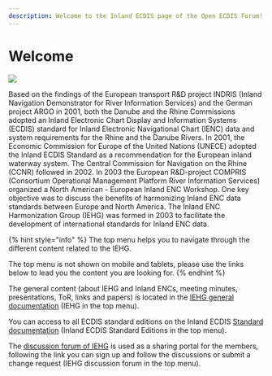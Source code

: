 ```yaml
---
description: Welcome to the Inland ECDIS page of the Open ECDIS Forum!
---
```


# Welcome



![](http://ienc.openecdis.org/images/iehg.gif)

Based on the findings of the European transport R&D project INDRIS \(Inland Navigation Demonstrator for River Information Services\) and the German project ARGO in 2001, both the Danube and the Rhine Commissions adopted an Inland Electronic Chart Display and Information Systems \(ECDIS\) standard for Inland Electronic Navigational Chart \(IENC\) data and system requirements for the Rhine and the Danube Rivers. In 2001, the Economic Commission for Europe of the United Nations \(UNECE\) adopted the Inland ECDIS Standard as a recommendation for the European inland waterway system. The Central Commission for Navigation on the Rhine \(CCNR\) followed in 2002. In 2003 the European R&D-project COMPRIS \(Consortium Operational Management Platform River Information Services\) organized a North American - European Inland ENC Workshop. One key objective was to discuss the benefits of harmonizing Inland ENC data standards between Europe and North America. The Inland ENC Harmonization Group \(IEHG\) was formed in 2003 to facilitate the development of international standards for Inland ENC data.

{% hint style="info" %}
The top menu helps you to navigate through the different content related to the IEHG.

The top menu is not shown on mobile and tablets, please use the links below to lead you the content you are looking for.
{% endhint %}

The general content \(about IEHG and Inland ENCs, meeting minutes, presentations, ToR, links and papers\) is located in the [IEHG general documentation](https://ienc.gitbook.io/ienc/) \(IEHG in the top menu\).

You can access to all ECDIS standard editions on the Inland ECDIS [Standard documentation](https://ienc.gitbook.io/ienc-editions/) \(Inland ECDIS Standard Editions in the top menu\).

The [discussion forum of IEHG](https://iehg.centralus.cloudapp.azure.com/login) is used as a sharing portal for the members, following the link you can sign up and follow the discussions or submit a change request \(IEHG discussion forum in the top menu\).





